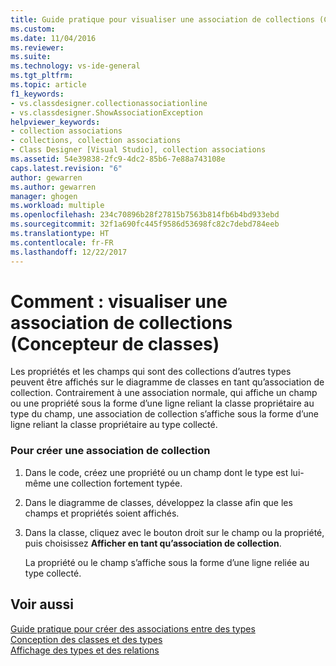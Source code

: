 ```yaml
---
title: Guide pratique pour visualiser une association de collections (Concepteur de classes) | Microsoft Docs
ms.custom: 
ms.date: 11/04/2016
ms.reviewer: 
ms.suite: 
ms.technology: vs-ide-general
ms.tgt_pltfrm: 
ms.topic: article
f1_keywords:
- vs.classdesigner.collectionassociationline
- vs.classdesigner.ShowAssociationException
helpviewer_keywords:
- collection associations
- collections, collection associations
- Class Designer [Visual Studio], collection associations
ms.assetid: 54e39838-2fc9-4dc2-85b6-7e88a743108e
caps.latest.revision: "6"
author: gewarren
ms.author: gewarren
manager: ghogen
ms.workload: multiple
ms.openlocfilehash: 234c70896b28f27815b7563b814fb6b4bd933ebd
ms.sourcegitcommit: 32f1a690fc445f9586d53698fc82c7debd784eeb
ms.translationtype: HT
ms.contentlocale: fr-FR
ms.lasthandoff: 12/22/2017
---
```

# <a name="how-to-visualize-a-collection-association-class-designer"></a>Comment : visualiser une association de collections (Concepteur de classes)
Les propriétés et les champs qui sont des collections d’autres types peuvent être affichés sur le diagramme de classes en tant qu’association de collection. Contrairement à une association normale, qui affiche un champ ou une propriété sous la forme d’une ligne reliant la classe propriétaire au type du champ, une association de collection s’affiche sous la forme d’une ligne reliant la classe propriétaire au type collecté.  
  
### <a name="to-create-a-collection-association"></a>Pour créer une association de collection  
  
1.  Dans le code, créez une propriété ou un champ dont le type est lui-même une collection fortement typée.  
  
2.  Dans le diagramme de classes, développez la classe afin que les champs et propriétés soient affichés.  
  
3.  Dans la classe, cliquez avec le bouton droit sur le champ ou la propriété, puis choisissez **Afficher en tant qu’association de collection**.  
  
     La propriété ou le champ s’affiche sous la forme d’une ligne reliée au type collecté.  
  
## <a name="see-also"></a>Voir aussi
[Guide pratique pour créer des associations entre des types](how-to-create-associations-between-types.md)   
[Conception des classes et des types](designing-classes-and-types.md)   
[Affichage des types et des relations](viewing-types-and-relationships.md)